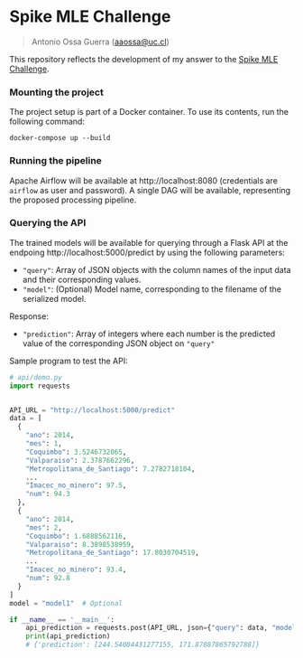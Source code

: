 # Spike MLE Challenge

> Antonio Ossa Guerra (aaossa@uc.cl)

This repository reflects the development of my answer to the [Spike MLE Challenge](https://github.com/SpikeLab-CL/ml-engineer-challenge).


### Mounting the project

The project setup is part of a Docker container. To use its contents, run the following command:

```raw
docker-compose up --build
```


### Running the pipeline

Apache Airflow will be available at http://localhost:8080 (credentials are `airflow` as user and password). A single DAG will be available, representing the proposed processing pipeline.


### Querying the API

The trained models will be available for querying through a Flask API at the endpoing http://localhost:5000/predict by using the following parameters:

* `"query"`: Array of JSON objects with the column names of the input data and their corresponding values.
* `"model"`: (Optional) Model name, corresponding to the filename of the serialized model. 

Response:

* `"prediction"`: Array of integers where each number is the predicted value of the corresponding JSON object on `"query"`

Sample program to test the API:

```python
# api/demo.py
import requests


API_URL = "http://localhost:5000/predict"
data = [
  {
    "ano": 2014,
    "mes": 1,
    "Coquimbo": 3.5246732065,
    "Valparaiso": 2.3787662296,
    "Metropolitana_de_Santiago": 7.2782718104,
    ...
    "Imacec_no_minero": 97.5,
    "num": 94.3
  },
  {
    "ano": 2014,
    "mes": 2,
    "Coquimbo": 1.6888562116,
    "Valparaiso": 8.3898538959,
    "Metropolitana_de_Santiago": 17.8030704519,
    ...
    "Imacec_no_minero": 93.4,
    "num": 92.8
  }
]
model = "model1"  # Optional

if __name__ == '__main__':
    api_prediction = requests.post(API_URL, json={"query": data, "model": model})
    print(api_prediction)
    # {'prediction': [244.54084431277155, 171.87887865792788]}

```

